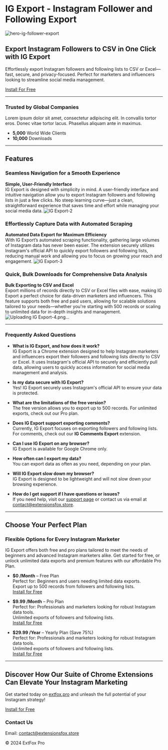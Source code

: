 # IG Export - Instagram Follower and Following Export

![hero-ig-follower-export](https://github.com/user-attachments/assets/489e8e2f-6f93-4897-9a0c-8f93c395845a)


## Export Instagram Followers to CSV in One Click with IG Export

Effortlessly export Instagram followers and following lists to CSV or Excel—fast, secure, and privacy-focused. Perfect for marketers and influencers looking to streamline social media management.

[Install For Free](https://chromewebstore.google.com/detail/ig-export-effortless-inst/ddaecgkckhmlkbkbkclfpopechmmbceo)

---

### Trusted by Global Companies

Lorem ipsum dolor sit amet, consectetur adipiscing elit. In convallis tortor eros. Donec vitae tortor lacus. Phasellus aliquam ante in maximus.

- **5,000** World Wide Clients  
- **10,000** Downloads

---

## Features

### Seamless Navigation for a Smooth Experience

**Simple, User-Friendly Interface**  
IG Export is designed with simplicity in mind. A user-friendly interface and intuitive navigation allow you to export Instagram followers and following lists in just a few clicks. No steep learning curve—just a clean, straightforward experience that saves time and effort while managing your social media data.
![IG Export-2](https://github.com/user-attachments/assets/180ac3d1-4567-4bbb-96b8-3f180b327905)


### Effortlessly Capture Data with Automated Scraping

**Automated Data Export for Maximum Efficiency**  
With IG Export’s automated scraping functionality, gathering large volumes of Instagram data has never been easier. The extension securely utilizes Instagram's official API to quickly export followers and following lists, reducing manual work and allowing you to focus on growing your reach and engagement.
![IG Export-3](https://github.com/user-attachments/assets/c4e31e14-bfe4-4cf4-ab8f-2b4b89428018)


### Quick, Bulk Downloads for Comprehensive Data Analysis

**Bulk Exporting to CSV and Excel**  
Export millions of records directly to CSV or Excel files with ease, making IG Export a perfect choice for data-driven marketers and influencers. This feature supports both free and paid users, allowing for scalable solutions tailored to your needs—whether you're starting with 500 records or scaling to unlimited data for in-depth insights and management.
![Uploading IG Export-4.png…]()


---

### Frequently Asked Questions

- **What is IG Export, and how does it work?**  
  IG Export is a Chrome extension designed to help Instagram marketers and influencers export their followers and following lists directly to CSV or Excel. It uses Instagram's official API to securely and efficiently pull data, allowing users to quickly access information for social media management and analysis.

- **Is my data secure with IG Export?**  
  Yes! IG Export securely uses Instagram's official API to ensure your data is protected.

- **What are the limitations of the free version?**  
  The free version allows you to export up to 500 records. For unlimited exports, check out our Pro plan.

- **Does IG Export support exporting comments?**  
  Currently, IG Export focuses on exporting followers and following lists. For comments, check out our **IG Comments Export** extension.

- **Can I use IG Export on any browser?**  
  IG Export is available for Google Chrome only.

- **How often can I export my data?**  
  You can export data as often as you need, depending on your plan.

- **Will IG Export slow down my browser?**  
  IG Export is designed to be lightweight and will not slow down your browsing experience.

- **How do I get support if I have questions or issues?**  
  If you need help, visit our [support page](#) or contact us via email at [contact@extensionsfox.store](mailto:contact@extensionsfox.store).

---

## Choose Your Perfect Plan

### Flexible Options for Every Instagram Marketer

IG Export offers both free and pro plans tailored to meet the needs of beginners and advanced Instagram marketers alike. Get started for free, or unlock unlimited data exports and premium features with our affordable Pro Plan.

- **$0 /Month** – Free Plan  
  Perfect for: Beginners and users needing limited data exports.  
  Export up to 500 records from followers and following lists.  
  [Install for Free](https://chromewebstore.google.com/detail/ig-export-effortless-inst/ddaecgkckhmlkbkbkclfpopechmmbceo)

- **$9.99 /Month** – Pro Plan  
  Perfect for: Professionals and marketers looking for robust Instagram data tools.  
  Unlimited exports of followers and following lists.  
  [Install for Free](https://chromewebstore.google.com/detail/ig-export-effortless-inst/ddaecgkckhmlkbkbkclfpopechmmbceo)

- **$29.99 /Year** – Yearly Plan (Save 75%)  
  Perfect for: Professionals and marketers looking for robust Instagram data tools.  
  Unlimited exports of followers and following lists.  
  [Install for Free](https://chromewebstore.google.com/detail/ig-export-effortless-inst/ddaecgkckhmlkbkbkclfpopechmmbceo)

---

## Discover How Our Suite of Chrome Extensions Can Elevate Your Instagram Marketing

Get started today on [extfox.pro](https://extfox.pro/ig-follower-export) and unleash the full potential of your Instagram strategy!

[Install for Free](https://chromewebstore.google.com/detail/ig-export-effortless-inst/ddaecgkckhmlkbkbkclfpopechmmbceo)


### Contact Us

Email: [contact@extensionsfox.store](mailto:contact@extensionsfox.store)


© 2024 ExtFox Pro

